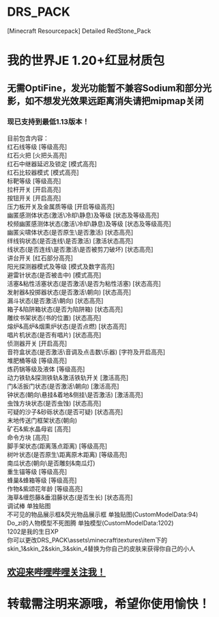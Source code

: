 # DRS_PACK
[Minecraft Resourcepack] Detailed RedStone_Pack
# 我的世界JE 1.20+红显材质包

## 无需OptiFine，发光功能暂不兼容Sodium和部分光影，如不想发光效果远距离消失请把mipmap关闭
### 现已支持到最低1.13版本！

目前包含内容：  
红石线等级 [等级高亮]  
红石火把 [火把头高亮]  
红石中继器延迟及锁定 [模式高亮]  
红石比较器模式 [模式高亮]  
标靶等级 [等级高亮]  
拉杆开关 [开启高亮]  
按钮开关 [开启高亮]  
压力板开关及金属质等级 [开启等级高亮]  
幽匿感测体状态(激活\冷却\静息)及等级 [状态及等级高亮]  
校频幽匿感测体状态(激活\冷却\静息)及等级 [状态及等级高亮]  
幽匿尖啸体状态(是否原生\是否激活) [状态高亮]  
绊线钩状态(是否连线\是否激活) [激活状态高亮]  
线状态(是否连线\是否激活\是否被剪刀破坏) [状态高亮]  
讲台开关 [红石部分高亮]  
阳光探测器模式及等级 [模式及数字高亮]  
避雷针状态(是否被击中) [模式高亮]  
活塞&粘性活塞状态(是否激活\是否为粘性活塞) [状态高亮]  
发射器&投掷器状态(是否激活\朝向) [状态高亮]  
漏斗状态(是否激活\朝向) [状态高亮]  
箱子&陷阱箱状态(是否为陷阱箱) [状态高亮]  
雕纹书架状态(书的位置) [状态高亮]  
熔炉&高炉&烟熏炉状态(是否点燃) [状态高亮]  
唱片机状态(是否有唱片) [状态高亮]  
侦测器开关 [开启高亮]  
音符盒状态(是否激活\音调及点击数\乐器) [字符及开启高亮]  
堆肥桶等级 [等级高亮]  
炼药锅等级及液体 [等级高亮]  
动力铁轨&探测铁轨&激活铁轨开关 [激活高亮]  
门&活扳门状态(是否激活\朝向) [激活高亮]  
钟状态(朝向\悬挂&着地&侧挂\是否激活) [激活高亮]  
虫蚀方块状态(是否虫蚀) [状态高亮]  
可疑的沙子&砂砾状态(是否可疑) [状态高亮]  
末地传送门框架状态(朝向)  
矿石&紫水晶母岩 [高亮]  
命令方块 [高亮]  
脚手架状态(距离落点距离) [等级高亮]  
树叶状态(是否原生\距离原木距离) [等级高亮]  
南瓜状态(朝向\是否雕刻&南瓜灯)  
重生锚等级 [等级高亮]  
蜂巢&蜂箱等级 [等级高亮]  
作物&紫颂花年龄 [等级高亮]  
海草&缠怨藤&垂泪藤状态(是否生长) [状态高亮]  
调试棒 单独贴图  
不可见的物品展示框&荧光物品展示框 单独贴图(CustomModelData:94)  
Do_zi的人物模型不死图腾 单独模型(CustomModelData:1202)  
1202是我的生日XP  
你可以更改DRS_PACK\assets\minecraft\textures\item下的skin_1&skin_2&skin_3&skin_4替换为你自己的皮肤来获得你自己的小人

## [欢迎来哔哩哔哩关注我！](https://space.bilibili.com/1018627568)
# 转载需注明来源哦，希望你使用愉快！

